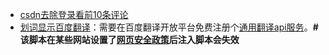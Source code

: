 * [csdn去除登录看前10条评论](./scripts/remove_csdn_login.user.js)
* [划词显示百度翻译](./scripts/add_baidu_translate.user.js)：需要在百度翻译开放平台免费注册个[通用翻译api服务](http://api.fanyi.baidu.com/product/11)。<b># 该脚本在某些网站设置了[网页安全政策](http://www.ruanyifeng.com/blog/2016/09/csp.html)后注入脚本会失效</b>